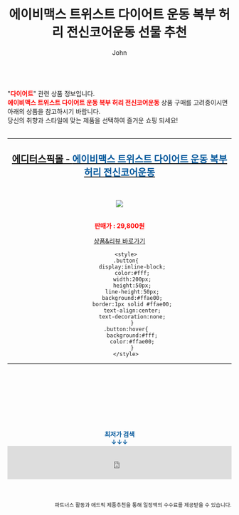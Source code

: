 ﻿---
layout: post
title:  "에이비맥스 트위스트 다이어트 운동 복부 허리 전신코어운동 선물 추천"
author: John
categories: [ 다이어트 ]
tags: [ 다이어트 식단, 다이어트, 다이어트 약, 다이어트 도시락, 다이어트 간식, 다이어트 음식, 다이어트 자극사진, 다이어트 전후, 다이어트 보조제, 다이어트 더쿠 ]
image: https://editorspick.hgodo.com/img/goods/20/11/45/1000000154/1000000154_detail_082.jpg 
description: "에이비맥스 트위스트 다이어트 운동 복부 허리 전신코어운동 선물 추천 관련 상품으로 가장 고객 선호도가 높은 제품입니다."
toc: true
toc_sticky: true
---

<br>
"<b><font color='#ff0000'>다이어트</font></b>" 관련 상품 정보입니다.
<br>
<b><font color='#ff0000'>에이비맥스 트위스트 다이어트 운동 복부 허리 전신코어운동</font></b> 상품 구매를 고려중이시면 아래의 상품을 참고하시기 바랍니다.
<br>
당신의 취향과 스타일에 맞는 제품을 선택하여 즐거운 쇼핑 되세요!
<br><br>
<hr>
<p>
    
<center><h2><a href="https://nico.kr/7X6JE8" target="_blank"><b>에디터스픽몰 - <font color='#01579B'>에이비맥스 트위스트 다이어트 운동 복부 허리 전신코어운동</font></b></a></h2><br>

<a href="https://nico.kr/7X6JE8" target="_blank"><img src="https://editorspick.hgodo.com/img/goods/20/11/45/1000000154/1000000154_detail_082.jpg"></a><br><br>

<b><font color='#ff0000'>판매가 : 29,800원 </font></b><br>

<a href="https://nico.kr/7X6JE8" target="_blank" class="button">상품&리뷰 바로가기</a><p>

        <style>
        .button{
            display:inline-block;
            color:#fff;
            width:200px;
            height:50px;
            line-height:50px;
            background:#ffae00;
            border:1px solid #ffae00;
            text-align:center;
            text-decoration:none;
            }
        .button:hover{
            background:#fff;
            color:#ffae00;
            }
        </style>

<hr>

<br><br><br><br><br><br><br>
<center><b><font color='#01579B' size='medium'>최저가 검색<br>
↓↓↓</font></b></center>
<center><iframe src="https://coupa.ng/b1Tbjx" width="100%" height="75" frameborder="0" scrolling="no" referrerpolicy="unsafe-url"></iframe></center>
<br><br>
<p>
<small>
    <div align="right">파트너스 활동과 애드픽 제품추천을 통해 일정액의 수수료를 제공받을 수 있습니다.</div>
</small>
</p>

